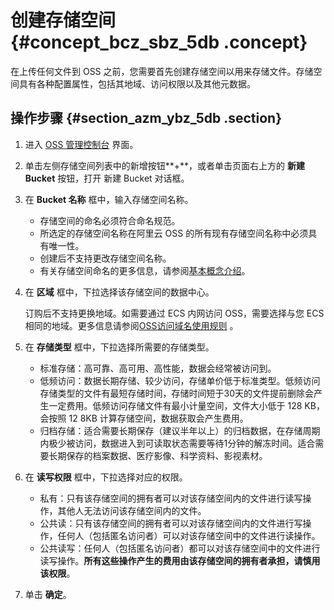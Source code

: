 # 创建存储空间 {#concept_bcz_sbz_5db .concept}

在上传任何文件到 OSS 之前，您需要首先创建存储空间以用来存储文件。存储空间具有各种配置属性，包括其地域、访问权限以及其他元数据。

## 操作步骤 {#section_azm_ybz_5db .section}

1.  进入 [OSS 管理控制台](https://oss.console.aliyun.com/) 界面。
2.  单击左侧存储空间列表中的新增按钮**+**，或者单击页面右上方的 **新建 Bucket** 按钮，打开 新建 Bucket 对话框。
3.  在 **Bucket 名称** 框中，输入存储空间名称。
    -   存储空间的命名必须符合命名规范。
    -   所选定的存储空间名称在阿里云 OSS 的所有现有存储空间名称中必须具有唯一性。
    -   创建后不支持更改存储空间名称。
    -   有关存储空间命名的更多信息，请参阅[基本概念介绍](../cn.zh-CN/开发指南/基本概念介绍.md#)。
4.  在 **区域** 框中，下拉选择该存储空间的数据中心。

    订购后不支持更换地域。如需要通过 ECS 内网访问 OSS，需要选择与您 ECS 相同的地域。更多信息请参阅[OSS访问域名使用规则](../cn.zh-CN//OSS访问域名使用规则.md#) 。

5.  在 **存储类型** 框中，下拉选择所需要的存储类型。
    -   标准存储：高可靠、高可用、高性能，数据会经常被访问到。
    -   低频访问：数据长期存储、较少访问，存储单价低于标准类型。低频访问存储类型的文件有最短存储时间，存储时间短于30天的文件提前删除会产生一定费用。低频访问存储文件有最小计量空间，文件大小低于 128 KB，会按照 12 8KB 计算存储空间，数据获取会产生费用。
    -   归档存储：适合需要长期保存（建议半年以上）的归档数据，在存储周期内极少被访问，数据进入到可读取状态需要等待1分钟的解冻时间。适合需要长期保存的档案数据、医疗影像、科学资料、影视素材。
6.  在 **读写权限** 框中，下拉选择对应的权限。
    -   私有：只有该存储空间的拥有者可以对该存储空间内的文件进行读写操作，其他人无法访问该存储空间内的文件。
    -   公共读：只有该存储空间的拥有者可以对该存储空间内的文件进行写操作，任何人（包括匿名访问者）可以对该存储空间中的文件进行读操作。
    -   公共读写：任何人（包括匿名访问者）都可以对该存储空间中的文件进行读写操作。**所有这些操作产生的费用由该存储空间的拥有者承担，请慎用该权限**。
7.  单击 **确定**。

